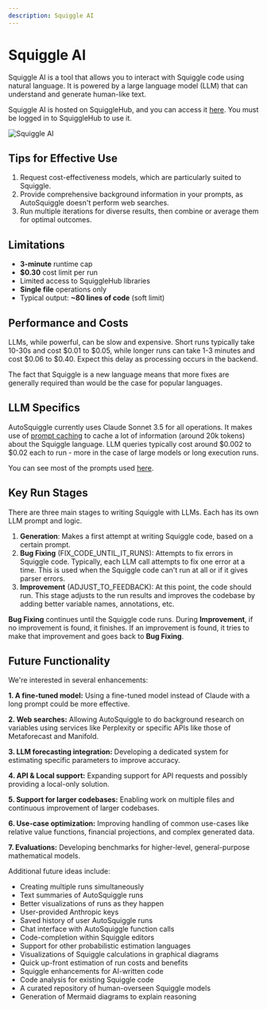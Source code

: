 ```yaml
---
description: Squiggle AI
---
```


# Squiggle AI

Squiggle AI is a tool that allows you to interact with Squiggle code using natural language. It is powered by a large language model (LLM) that can understand and generate human-like text.

Squiggle AI is hosted on SquiggleHub, and you can access it [here](https://squigglehub.org/ai). You must be logged in to SquiggleHub to use it. 

![Squiggle AI](/img/squiggleAI.png)

## Tips for Effective Use

1. Request cost-effectiveness models, which are particularly suited to Squiggle.  
2. Provide comprehensive background information in your prompts, as AutoSquiggle doesn't perform web searches.  
3. Run multiple iterations for diverse results, then combine or average them for optimal outcomes.

## Limitations

* **3-minute** runtime cap  
* **$0.30** cost limit per run  
* Limited access to SquiggleHub libraries  
* **Single file** operations only  
* Typical output: **\~80 lines of code** (soft limit)

## Performance and Costs

LLMs, while powerful, can be slow and expensive. Short runs typically take 10-30s and cost \$0.01 to \$0.05, while longer runs can take 1-3 minutes and cost \$0.06 to \$0.40. Expect this delay as processing occurs in the backend.

The fact that Squiggle is a new language means that more fixes are generally required than would be the case for popular languages.

## LLM Specifics

AutoSquiggle currently uses Claude Sonnet 3.5 for all operations. It makes use of [prompt caching](https://www.anthropic.com/news/prompt-caching) to cache a lot of information (around 20k tokens) about the Squiggle language. LLM queries typically cost around $0.002 to $0.02 each to run \- more in the case of large models or long execution runs. 

You can see most of the prompts used [here](https://github.com/quantified-uncertainty/squiggle/blob/main/packages/llmRunner/src/llmRunner/prompts.ts). 

## Key Run Stages

There are three main stages to writing Squiggle with LLMs. Each has its own LLM prompt and logic.

1. **Generation**: Makes a first attempt at writing Squiggle code, based on a certain prompt.  
2. **Bug Fixing** (FIX\_CODE\_UNTIL\_IT\_RUNS): Attempts to fix errors in Squiggle code. Typically, each LLM call attempts to fix one error at a time. This is used when the Squiggle code can't run at all or if it gives parser errors.  
3. **Improvement** (ADJUST\_TO\_FEEDBACK): At this point, the code should run. This stage adjusts to the run results and improves the codebase by adding better variable names, annotations, etc.

**Bug Fixing** continues until the Squiggle code runs. During **Improvement**, if no improvement is found, it finishes. If an improvement is found, it tries to make that improvement and goes back to **Bug Fixing**.

## Future Functionality

We're interested in several enhancements:

**1\. A fine-tuned model:** Using a fine-tuned model instead of Claude with a long prompt could be more effective.

**2\. Web searches:** Allowing AutoSquiggle to do background research on variables using services like Perplexity or specific APIs like those of Metaforecast and Manifold.

**3\. LLM forecasting integration:** Developing a dedicated system for estimating specific parameters to improve accuracy.

**4\. API & Local support:** Expanding support for API requests and possibly providing a local-only solution.

**5\. Support for larger codebases:** Enabling work on multiple files and continuous improvement of larger codebases.

**6\. Use-case optimization:** Improving handling of common use-cases like relative value functions, financial projections, and complex generated data.

**7\. Evaluations:** Developing benchmarks for higher-level, general-purpose mathematical models.

Additional future ideas include:

* Creating multiple runs simultaneously  
* Text summaries of AutoSquiggle runs  
* Better visualizations of runs as they happen  
* User-provided Anthropic keys  
* Saved history of user AutoSquiggle runs  
* Chat interface with AutoSquiggle function calls  
* Code-completion within Squiggle editors  
* Support for other probabilistic estimation languages  
* Visualizations of Squiggle calculations in graphical diagrams  
* Quick up-front estimation of run costs and benefits  
* Squiggle enhancements for AI-written code  
* Code analysis for existing Squiggle code  
* A curated repository of human-overseen Squiggle models  
* Generation of Mermaid diagrams to explain reasoning
